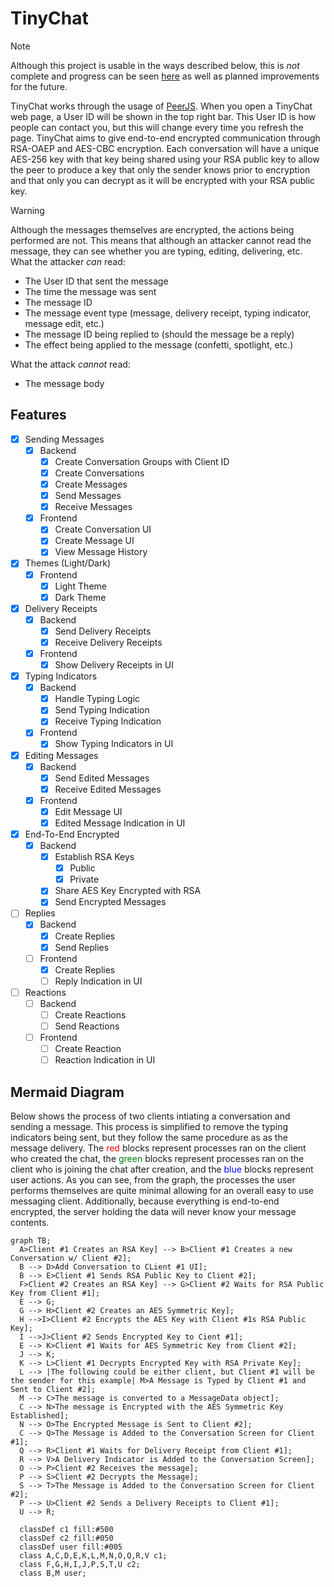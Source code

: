# TinyChat

> [!NOTE]
> Although this project is usable in the ways described below, this is *not* complete and progress can be seen [here](#features) as well as planned improvements for the future.

TinyChat works through the usage of [PeerJS](https://peerjs.com/).
When you open a TinyChat web page, a User ID will be shown in the top right bar.
This User ID is how people can contact you, but this will change every time you refresh the page.
TinyChat aims to give end-to-end encrypted communication through RSA-OAEP and AES-CBC encryption.
Each conversation will have a unique AES-256 key with that key being shared using your RSA public key to allow the peer to produce a key that only the sender knows prior to encryption and that only you can decrypt as it will be encrypted with your RSA public key.

> [!WARNING]
> Although the messages themselves are encrypted, the actions being performed are not.
> This means that although an attacker cannot read the message, they can see whether you are typing, editing, delivering, etc.
> What the attacker *can* read:
>
> - The User ID that sent the message
> - The time the message was sent
> - The message ID
> - The message event type (message, delivery receipt, typing indicator, message edit, etc.)
> - The message ID being replied to (should the message be a reply)
> - The effect being applied to the message (confetti, spotlight, etc.)
>
> What the attack *cannot* read:
>
> - The message body

## Features

- [x] Sending Messages
  - [x] Backend
    - [x] Create Conversation Groups with Client ID
    - [x] Create Conversations
    - [x] Create Messages
    - [x] Send Messages
    - [x] Receive Messages
  - [x] Frontend
    - [x] Create Conversation UI
    - [x] Create Message UI
    - [x] View Message History
- [x] Themes (Light/Dark)
  - [x] Frontend
    - [x] Light Theme
    - [x] Dark Theme
- [x] Delivery Receipts
  - [x] Backend
    - [x] Send Delivery Receipts
    - [x] Receive Delivery Receipts
  - [x] Frontend
    - [x] Show Delivery Receipts in UI
- [x] Typing Indicators
  - [x] Backend
    - [x] Handle Typing Logic
    - [x] Send Typing Indication
    - [x] Receive Typing Indication
  - [x] Frontend
    - [x] Show Typing Indicators in UI
- [x] Editing Messages
  - [x] Backend
    - [x] Send Edited Messages
    - [x] Receive Edited Messages
  - [x] Frontend
    - [x] Edit Message UI
    - [x] Edited Message Indication in UI
- [x] End-To-End Encrypted
  - [x] Backend
    - [x] Establish RSA Keys
      - [x] Public
      - [x] Private
    - [x] Share AES Key Encrypted with RSA
    - [x] Send Encrypted Messages
- [ ] Replies
  - [x] Backend
    - [x] Create Replies
    - [x] Send Replies
  - [ ] Frontend
    - [x] Create Replies
    - [ ] Reply Indication in UI
- [ ] Reactions
  - [ ] Backend
    - [ ] Create Reactions
    - [ ] Send Reactions
  - [ ] Frontend
    - [ ] Create Reaction
    - [ ] Reaction Indication in UI

## Mermaid Diagram

Below shows the process of two clients intiating a conversation and sending a message.
This process is simplified to remove the typing indicators being sent, but they follow the same procedure as as the message delivery.
The <span style="color:red">red</span> blocks represent processes ran on the client who created the chat, the <span style="color:green">green</span> blocks represent processes ran on the client who is joining the chat after creation, and the <span style="color:blue">blue</span> blocks represent user actions.
As you can see, from the graph, the processes the user performs themselves are quite minimal allowing for an overall easy to use messaging client.
Additionally, because everything is end-to-end encrypted, the server holding the data will never know your message contents.

```mermaid
graph TB;
  A>Client #1 Creates an RSA Key] --> B>Client #1 Creates a new Conversation w/ Client #2];
  B --> D>Add Conversation to CLient #1 UI];
  B --> E>Client #1 Sends RSA Public Key to Client #2];
  F>Client #2 Creates an RSA Key] --> G>Client #2 Waits for RSA Public Key from Client #1];
  E --> G;
  G --> H>Client #2 Creates an AES Symmetric Key];
  H -->I>Client #2 Encrypts the AES Key with Client #1s RSA Public Key];
  I -->J>Client #2 Sends Encrypted Key to Cient #1];
  E --> K>Client #1 Waits for AES Symmetric Key from Client #2];
  J --> K;
  K --> L>Client #1 Decrypts Encrypted Key with RSA Private Key];
  L --> |The following could be either client, but Client #1 will be the sender for this example| M>A Message is Typed by Client #1 and Sent to Client #2];
  M --> C>The message is converted to a MessageData object];
  C --> N>The message is Encrypted with the AES Symmetric Key Established];
  N --> O>The Encrypted Message is Sent to Client #2];
  C --> Q>The Message is Added to the Conversation Screen for Client #1];
  Q --> R>Client #1 Waits for Delivery Receipt from Client #1];
  R --> V>A Delivery Indicator is Added to the Conversation Screen];
  O --> P>Client #2 Receives the message];
  P --> S>Client #2 Decrypts the Message];
  S --> T>The Message is Added to the Conversation Screen for Client #2];
  P --> U>Client #2 Sends a Delivery Receipts to Client #1];
  U --> R;

  classDef c1 fill:#500
  classDef c2 fill:#050
  classDef user fill:#005
  class A,C,D,E,K,L,M,N,O,Q,R,V c1;
  class F,G,H,I,J,P,S,T,U c2;
  class B,M user;
```
